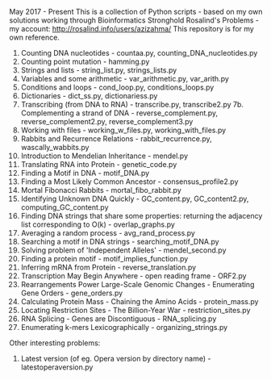 May 2017 - Present
This is a collection of Python scripts - based on my own solutions working through Bioinformatics Stronghold Rosalind's Problems - my account:
http://rosalind.info/users/azizahma/
This repository is for my own reference.

1. Counting DNA nucleotides - countaa.py, counting_DNA_nucleotides.py
2. Counting point mutation - hamming.py
3. Strings and lists - string_list.py, strings_lists.py
4. Variables and some arithmetic - var_arithmetic.py, var_arith.py
5. Conditions and loops - cond_loop.py, conditions_loops.py
6. Dictionaries - dict_ss.py, dictionariess.py
7. Transcribing (from DNA to RNA) - transcribe.py, transcribe2.py
7b. Complementing a strand of DNA - reverse_complement.py, reverse_complement2.py, reverse_complement3.py 
8. Working with files - working_w_files.py, working_with_files.py
9. Rabbits and Recurrence Relations - rabbit_recurrence.py, wascally_wabbits.py
11. Introduction to Mendelian Inheritance - mendel.py
12. Translating RNA into Protein - genetic_code.py
13. Finding a Motif in DNA - motif_DNA.py
14. Finding a Most Likely Common Ancestor - consensus_profile2.py
15. Mortal Fibonacci Rabbits - mortal_fibo_rabbit.py
18. Identifying Unknown DNA Quickly - GC_content.py, GC_content2.py, computing_GC_content.py
19. Finding DNA strings that share some properties: returning the adjacency list corresponding to O(k) - overlap_graphs.py
20. Averaging a random process - avg_rand_process.py
21. Searching a motif in DNA strings - searching_motif_DNA.py
22. Solving problem of 'Independent Alleles' - mendel_second.py
23. Finding a protein motif - motif_implies_function.py
24. Inferring mRNA from Protein - reverse_translation.py
25. Transcription May Begin Anywhere - open reading frame - ORF2.py
26. Rearrangements Power Large-Scale Genomic Changes - Enumerating Gene Orders - gene_orders.py
27. Calculating Protein Mass - Chaining the Amino Acids - protein_mass.py
28. Locating Restriction Sites - The Billion-Year War - restriction_sites.py
29. RNA Splicing - Genes are Discontiguous - RNA_splicing.py
30. Enumerating k-mers Lexicographically - organizing_strings.py

Other interesting problems:
1. Latest version (of eg. Opera version by directory name) - latestoperaversion.py



